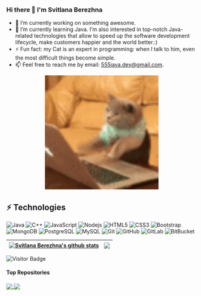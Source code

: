 ### Hi there 👋 I'm Svitlana Berezhna

- 🔭 I’m currently working on something awesome.
- 🌱 I’m currently learning Java. I’m also interested in top-notch Java-related technologies that allow to speed up the software development lifecycle, make customers happier and the world better.:)
- ⚡ Fun fact: my Cat is an expert in programming: when I talk to him, even the most difficult things become simple.
- 📫 Feel free to reach me by email: 555java.dev@gmail.com.

<p align="center">
<a href="https://github.com/Svitlana-Berezhna/Svitlana-Berezhna/blob/main/cat.gif" title="Animated GIF cat"><img src="https://github.com/Svitlana-Berezhna/Svitlana-Berezhna/blob/main/cat.gif" alt="Cat" width="300 px" height="300 px"></a>
</p>

## ⚡ Technologies

![Java](https://img.shields.io/badge/-java-E34A86?style=flat-square&logo=java)
![C++](https://img.shields.io/badge/-C++-00599C?style=flat-square&logo=c)
![JavaScript](https://img.shields.io/badge/-JavaScript-black?style=flat-square&logo=javascript)
![Nodejs](https://img.shields.io/badge/-Nodejs-black?style=flat-square&logo=Node.js)
![HTML5](https://img.shields.io/badge/-HTML5-E34F26?style=flat-square&logo=html5&logoColor=white)
![CSS3](https://img.shields.io/badge/-CSS3-1572B6?style=flat-square&logo=css3)
![Bootstrap](https://img.shields.io/badge/-Bootstrap-563D7C?style=flat-square&logo=bootstrap)
![MongoDB](https://img.shields.io/badge/-MongoDB-black?style=flat-square&logo=mongodb)
![PostgreSQL](https://img.shields.io/badge/-PostgreSQL-336791?style=flat-square&logo=postgresql)
![MySQL](https://img.shields.io/badge/-MySQL-black?style=flat-square&logo=mysql)
![Git](https://img.shields.io/badge/-Git-black?style=flat-square&logo=git)
![GitHub](https://img.shields.io/badge/-GitHub-181717?style=flat-square&logo=github)
![GitLab](https://img.shields.io/badge/-GitLab-FCA121?style=flat-square&logo=gitlab)
![BitBucket](https://img.shields.io/badge/-BitBucket-darkblue?style=flat-square&logo=bitbucket)

| <a href="https://github.com/Svitlana-Berezhna/github-readme-stats"><img align="center" src="https://github-readme-stats.vercel.app/api?username=Svitlana-Berezhna&show_icons=true&theme=default&disable_animations=false&hide_border=true" alt="Svitlana Berezhna's github stats" /></a> | <a href="https://github.com/Svitlana-Berezhna/github-readme-stats"><img align="center" src="https://github-readme-stats.vercel.app/api/top-langs/?username=Svitlana-Berezhna&layout=compact&langs_count=10&theme=default&hide_border=true" /></a> |
| ------------- | ------------- |

![Visitor Badge](https://visitor-badge.laobi.icu/badge?page_id=Svitlana-Berezhna.Svitlana-Berezhna)

#### Top Repositories

<a href="https://github.com/Svitlana-Berezhna/spring-student-testing-0.0.1-SNAPSHOT">
  <img align="center" src="https://github-readme-stats.vercel.app/api/pin/?username=Svitlana-Berezhna&repo=spring-student-testing-0.0.1-SNAPSHOT&theme=default" />
</a>
<a href="https://github.com/Svitlana-Berezhna/servlet-student-testing">
  <img align="center" src="https://github-readme-stats.vercel.app/api/pin/?username=Svitlana-Berezhna&repo=servlet-student-testing&theme=default" />
</a>
